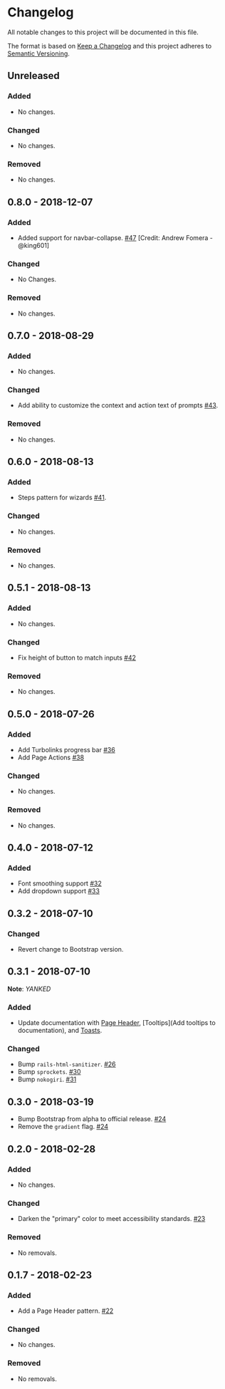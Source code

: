 # Changelog

All notable changes to this project will be documented in this file.

The format is based on [Keep a Changelog](http://keepachangelog.com/en/1.0.0/)
and this project adheres to [Semantic Versioning](http://semver.org/spec/v2.0.0.html).

## Unreleased

### Added

- No changes.

### Changed

- No changes.

### Removed

- No changes.

## 0.8.0 - 2018-12-07

### Added

- Added support for navbar-collapse. [#47](https://github.com/ProctorU/hootstrap/pull/47) [Credit: Andrew Fomera - @king601]

### Changed

- No Changes.

### Removed

- No changes.

## 0.7.0 - 2018-08-29

### Added

- No changes.

### Changed

- Add ability to customize the context and action text of prompts [#43](https://github.com/ProctorU/hootstrap/pull/43).

### Removed

- No changes.

## 0.6.0 - 2018-08-13

### Added

- Steps pattern for wizards [#41](https://github.com/ProctorU/hootstrap/pull/41).

### Changed

- No changes.

### Removed

- No changes.

## 0.5.1 - 2018-08-13

### Added

- No changes.

### Changed

- Fix height of button to match inputs [#42](https://github.com/ProctorU/hootstrap/pull/42)

### Removed

- No changes.

## 0.5.0 - 2018-07-26

### Added

- Add Turbolinks progress bar [#36](https://github.com/ProctorU/hootstrap/pull/36)
- Add Page Actions [#38](https://github.com/ProctorU/hootstrap/pull/38)

### Changed

- No changes.

### Removed

- No changes.

## 0.4.0 - 2018-07-12

### Added

- Font smoothing support [#32](https://github.com/ProctorU/hootstrap/pull/32)
- Add dropdown support [#33](https://github.com/ProctorU/hootstrap/pull/33)

## 0.3.2 - 2018-07-10

### Changed

- Revert change to Bootstrap version.

## 0.3.1 - 2018-07-10

**Note**: _YANKED_

### Added

- Update documentation with [Page Header](https://github.com/ProctorU/hootstrap/commit/206563e490f252f37ce7a6965345ee75375b78a6), [Tooltips](Add tooltips to documentation), and [Toasts](https://github.com/ProctorU/hootstrap/commit/561a622efe3edbc60ed8dd0fe57d80aba4bf5d55).

### Changed

- Bump `rails-html-sanitizer`. [#26](https://github.com/ProctorU/hootstrap/commit/24466040df1aba46e985c5c4977d4bb20576fc11)
- Bump `sprockets`. [#30](https://github.com/ProctorU/hootstrap/commit/15a18716cdaac960154d6dff7fbb3dc498c3a23f)
- Bump `nokogiri`. [#31](https://github.com/ProctorU/hootstrap/commit/a7c89358fbc4ed9ec49261d3174b58d82499b35a)

## 0.3.0 - 2018-03-19

- Bump Bootstrap from alpha to official release. [#24](https://github.com/ProctorU/hootstrap/pull/24)
- Remove the `gradient` flag. [#24](https://github.com/ProctorU/hootstrap/pull/24)

## 0.2.0 - 2018-02-28

### Added

- No changes.

### Changed

- Darken the "primary" color to meet accessibility standards. [#23](https://github.com/ProctorU/hootstrap/pull/23)

### Removed

- No removals.

## 0.1.7 - 2018-02-23

### Added

- Add a Page Header pattern. [#22](https://github.com/ProctorU/hootstrap/pull/22)

### Changed

- No changes.

### Removed

- No removals.
